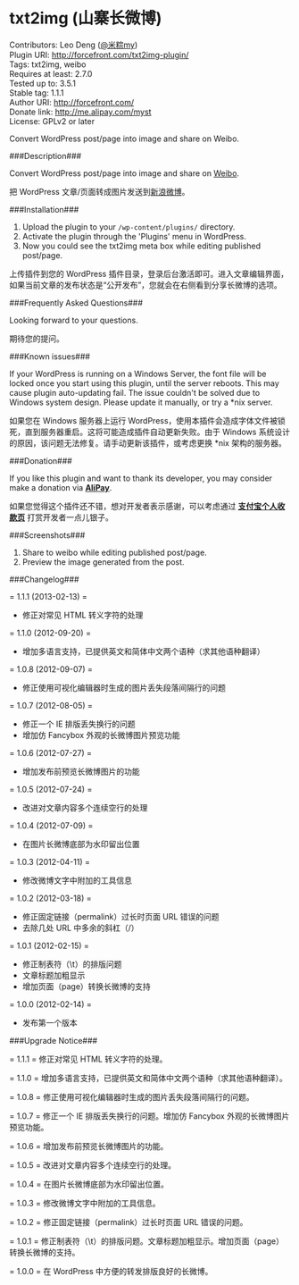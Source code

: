 txt2img (山寨长微博)
====================

Contributors: Leo Deng ([@米粽my](http://weibo.com/myst729))  
Plugin URI: http://forcefront.com/txt2img-plugin/  
Tags: txt2img, weibo  
Requires at least: 2.7.0  
Tested up to: 3.5.1  
Stable tag: 1.1.1  
Author URI: http://forcefront.com/  
Donate link: http://me.alipay.com/myst  
License: GPLv2 or later

Convert WordPress post/page into image and share on Weibo.


###Description###

Convert WordPress post/page into image and share on [Weibo](http://weibo.com/).

把 WordPress 文章/页面转成图片发送到[新浪微博](http://weibo.com/)。


###Installation###

1. Upload the plugin to your `/wp-content/plugins/` directory.
2. Activate the plugin through the 'Plugins' menu in WordPress.
3. Now you could see the txt2img meta box while editing published post/page.

上传插件到您的 WordPress 插件目录，登录后台激活即可。进入文章编辑界面，如果当前文章的发布状态是“公开发布”，您就会在右侧看到分享长微博的选项。


###Frequently Asked Questions###

Looking forward to your questions.

期待您的提问。


###Known issues###

If your WordPress is running on a Windows Server, the font file will be locked once you start using this plugin, until the server reboots. This may cause plugin auto-updating fail. The issue couldn't be solved due to Windows system design. Please update it manually, or try a *nix server.

如果您在 Windows 服务器上运行 WordPress，使用本插件会造成字体文件被锁死，直到服务器重启。这将可能造成插件自动更新失败。由于 Windows 系统设计的原因，该问题无法修复。请手动更新该插件，或考虑更换 *nix 架构的服务器。


###Donation###

If you like this plugin and want to thank its developer, you may consider make a donation via [**AliPay**](https://me.alipay.com/myst).

如果您觉得这个插件还不错，想对开发者表示感谢，可以考虑通过 [**支付宝个人收款页**](https://me.alipay.com/myst) 打赏开发者一点儿银子。


###Screenshots###

1. Share to weibo while editing published post/page.
2. Preview the image generated from the post.


###Changelog###

= 1.1.1 (2013-02-13) =
* 修正对常见 HTML 转义字符的处理

= 1.1.0 (2012-09-20) =
* 增加多语言支持，已提供英文和简体中文两个语种（求其他语种翻译）

= 1.0.8 (2012-09-07) =
* 修正使用可视化编辑器时生成的图片丢失段落间隔行的问题

= 1.0.7 (2012-08-05) =
* 修正一个 IE 排版丢失换行的问题
* 增加仿 Fancybox 外观的长微博图片预览功能

= 1.0.6 (2012-07-27) =
* 增加发布前预览长微博图片的功能

= 1.0.5 (2012-07-24) =
* 改进对文章内容多个连续空行的处理

= 1.0.4 (2012-07-09) =
* 在图片长微博底部为水印留出位置

= 1.0.3 (2012-04-11) =
* 修改微博文字中附加的工具信息

= 1.0.2 (2012-03-18) =
* 修正固定链接（permalink）过长时页面 URL 错误的问题
* 去除几处 URL 中多余的斜杠（/）

= 1.0.1 (2012-02-15) =
* 修正制表符（\t）的排版问题
* 文章标题加粗显示
* 增加页面（page）转换长微博的支持

= 1.0.0 (2012-02-14) =
* 发布第一个版本


###Upgrade Notice###

= 1.1.1 =
修正对常见 HTML 转义字符的处理。

= 1.1.0 =
增加多语言支持，已提供英文和简体中文两个语种（求其他语种翻译）。

= 1.0.8 =
修正使用可视化编辑器时生成的图片丢失段落间隔行的问题。

= 1.0.7 =
修正一个 IE 排版丢失换行的问题。增加仿 Fancybox 外观的长微博图片预览功能。

= 1.0.6 =
增加发布前预览长微博图片的功能。

= 1.0.5 =
改进对文章内容多个连续空行的处理。

= 1.0.4 =
在图片长微博底部为水印留出位置。

= 1.0.3 =
修改微博文字中附加的工具信息。

= 1.0.2 =
修正固定链接（permalink）过长时页面 URL 错误的问题。

= 1.0.1 =
修正制表符（\t）的排版问题。文章标题加粗显示。增加页面（page）转换长微博的支持。

= 1.0.0 =
在 WordPress 中方便的转发排版良好的长微博。

